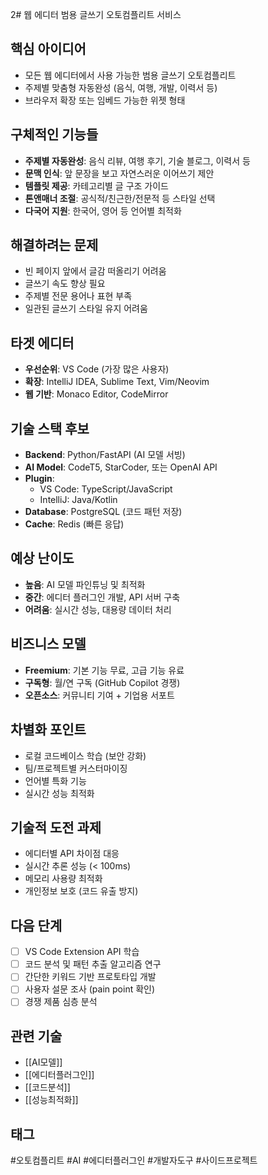 2# 웹 에디터 범용 글쓰기 오토컴플리트 서비스

## 핵심 아이디어
- 모든 웹 에디터에서 사용 가능한 범용 글쓰기 오토컴플리트
- 주제별 맞춤형 자동완성 (음식, 여행, 개발, 이력서 등)
- 브라우저 확장 또는 임베드 가능한 위젯 형태

## 구체적인 기능들
- **주제별 자동완성**: 음식 리뷰, 여행 후기, 기술 블로그, 이력서 등
- **문맥 인식**: 앞 문장을 보고 자연스러운 이어쓰기 제안
- **템플릿 제공**: 카테고리별 글 구조 가이드
- **톤앤매너 조절**: 공식적/친근한/전문적 등 스타일 선택
- **다국어 지원**: 한국어, 영어 등 언어별 최적화

## 해결하려는 문제
- 빈 페이지 앞에서 글감 떠올리기 어려움
- 글쓰기 속도 향상 필요
- 주제별 전문 용어나 표현 부족
- 일관된 글쓰기 스타일 유지 어려움

## 타겟 에디터
- **우선순위**: VS Code (가장 많은 사용자)
- **확장**: IntelliJ IDEA, Sublime Text, Vim/Neovim
- **웹 기반**: Monaco Editor, CodeMirror

## 기술 스택 후보
- **Backend**: Python/FastAPI (AI 모델 서빙)
- **AI Model**: CodeT5, StarCoder, 또는 OpenAI API
- **Plugin**:
  - VS Code: TypeScript/JavaScript
  - IntelliJ: Java/Kotlin
- **Database**: PostgreSQL (코드 패턴 저장)
- **Cache**: Redis (빠른 응답)

## 예상 난이도
- **높음**: AI 모델 파인튜닝 및 최적화
- **중간**: 에디터 플러그인 개발, API 서버 구축
- **어려움**: 실시간 성능, 대용량 데이터 처리

## 비즈니스 모델
- **Freemium**: 기본 기능 무료, 고급 기능 유료
- **구독형**: 월/연 구독 (GitHub Copilot 경쟁)
- **오픈소스**: 커뮤니티 기여 + 기업용 서포트

## 차별화 포인트
- 로컬 코드베이스 학습 (보안 강화)
- 팀/프로젝트별 커스터마이징
- 언어별 특화 기능
- 실시간 성능 최적화

## 기술적 도전 과제
- 에디터별 API 차이점 대응
- 실시간 추론 성능 (< 100ms)
- 메모리 사용량 최적화
- 개인정보 보호 (코드 유출 방지)

## 다음 단계
- [ ] VS Code Extension API 학습
- [ ] 코드 분석 및 패턴 추출 알고리즘 연구
- [ ] 간단한 키워드 기반 프로토타입 개발
- [ ] 사용자 설문 조사 (pain point 확인)
- [ ] 경쟁 제품 심층 분석

## 관련 기술
- [[AI모델]]
- [[에디터플러그인]]
- [[코드분석]]
- [[성능최적화]]

## 태그
#오토컴플리트 #AI #에디터플러그인 #개발자도구 #사이드프로젝트